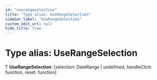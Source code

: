 ```yaml
---
id: "userangeselection"
title: "Type alias: UseRangeSelection"
sidebar_label: "UseRangeSelection"
custom_edit_url: null
hide_title: true
---
```


# Type alias: UseRangeSelection

Ƭ **UseRangeSelection**: [selection: DateRange \| undefined, handleClick: function, reset: function]
